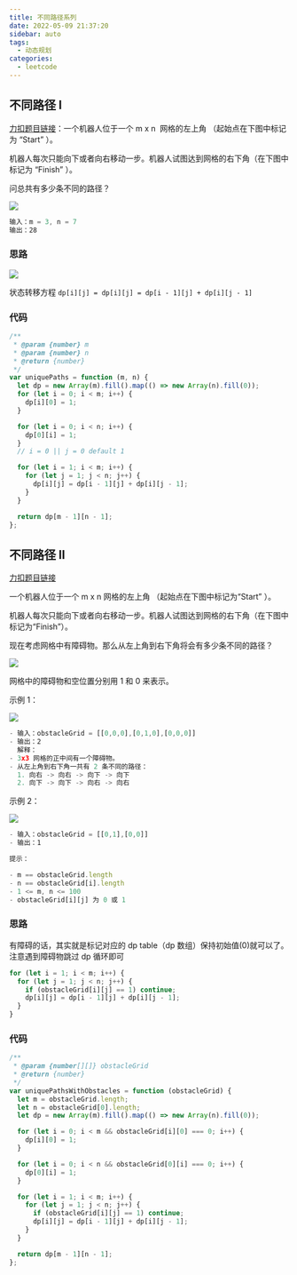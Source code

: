 ```yaml
---
title: 不同路径系列
date: 2022-05-09 21:37:20
sidebar: auto
tags:
  - 动态规划
categories:
  - leetcode
---
```


## 不同路径 I

[力扣题目链接](https://leetcode-cn.com/problems/unique-paths/)：一个机器人位于一个 m x n  网格的左上角 （起始点在下图中标记为 “Start” ）。

机器人每次只能向下或者向右移动一步。机器人试图达到网格的右下角（在下图中标记为 “Finish” ）。

问总共有多少条不同的路径？

![](https://assets.leetcode.com/uploads/2018/10/22/robot_maze.png)

```js
输入：m = 3, n = 7
输出：28
```

### 思路

![](https://alvin-cdn.oss-cn-shenzhen.aliyuncs.com/images/leetcode-62.png)

状态转移方程 `dp[i][j] = dp[i][j] = dp[i - 1][j] + dp[i][j - 1]`

### 代码

```js
/**
 * @param {number} m
 * @param {number} n
 * @return {number}
 */
var uniquePaths = function (m, n) {
  let dp = new Array(m).fill().map(() => new Array(n).fill(0));
  for (let i = 0; i < m; i++) {
    dp[i][0] = 1;
  }

  for (let i = 0; i < n; i++) {
    dp[0][i] = 1;
  }
  // i = 0 || j = 0 default 1

  for (let i = 1; i < m; i++) {
    for (let j = 1; j < n; j++) {
      dp[i][j] = dp[i - 1][j] + dp[i][j - 1];
    }
  }

  return dp[m - 1][n - 1];
};
```

## 不同路径 II

[力扣题目链接](https://leetcode-cn.com/problems/unique-paths-ii/)

一个机器人位于一个 m x n 网格的左上角 （起始点在下图中标记为“Start” ）。

机器人每次只能向下或者向右移动一步。机器人试图达到网格的右下角（在下图中标记为“Finish”）。

现在考虑网格中有障碍物。那么从左上角到右下角将会有多少条不同的路径？

![](https://assets.leetcode.com/uploads/2020/11/04/robot1.jpg)

网格中的障碍物和空位置分别用 1 和 0 来表示。

示例 1：

![](https://img-blog.csdnimg.cn/20210111204939971.png)

```js
- 输入：obstacleGrid = [[0,0,0],[0,1,0],[0,0,0]]
- 输出：2
  解释：
- 3x3 网格的正中间有一个障碍物。
- 从左上角到右下角一共有 2 条不同的路径：
  1. 向右 -> 向右 -> 向下 -> 向下
  2. 向下 -> 向下 -> 向右 -> 向右
```

示例 2：

![](https://assets.leetcode.com/uploads/2020/11/04/robot2.jpg)

```js
- 输入：obstacleGrid = [[0,1],[0,0]]
- 输出：1

提示：

- m == obstacleGrid.length
- n == obstacleGrid[i].length
- 1 <= m, n <= 100
- obstacleGrid[i][j] 为 0 或 1
```

### 思路

有障碍的话，其实就是标记对应的 dp table（dp 数组）保持初始值(0)就可以了。注意遇到障碍物跳过 dp 循环即可

```js
for (let i = 1; i < m; i++) {
  for (let j = 1; j < n; j++) {
    if (obstacleGrid[i][j] == 1) continue;
    dp[i][j] = dp[i - 1][j] + dp[i][j - 1];
  }
}
```

### 代码

```js
/**
 * @param {number[][]} obstacleGrid
 * @return {number}
 */
var uniquePathsWithObstacles = function (obstacleGrid) {
  let m = obstacleGrid.length;
  let n = obstacleGrid[0].length;
  let dp = new Array(m).fill().map(() => new Array(n).fill(0));

  for (let i = 0; i < m && obstacleGrid[i][0] === 0; i++) {
    dp[i][0] = 1;
  }

  for (let i = 0; i < n && obstacleGrid[0][i] === 0; i++) {
    dp[0][i] = 1;
  }

  for (let i = 1; i < m; i++) {
    for (let j = 1; j < n; j++) {
      if (obstacleGrid[i][j] == 1) continue;
      dp[i][j] = dp[i - 1][j] + dp[i][j - 1];
    }
  }

  return dp[m - 1][n - 1];
};
```
